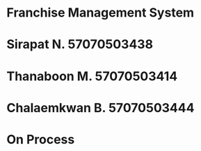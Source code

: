 # Franchise Management System

# Sirapat N. 57070503438  
# Thanaboon M. 57070503414 
# Chalaemkwan B. 57070503444

# On Process
